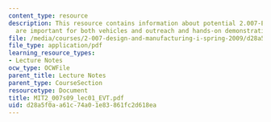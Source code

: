 ```yaml
---
content_type: resource
description: This resource contains information about potential 2.007-EVT projects
  are important for both vehicles and outreach and hands-on demonstration.
file: /media/courses/2-007-design-and-manufacturing-i-spring-2009/d28a5f0aa61c74a01e83861fc2d618ea_MIT2_007s09_lec01_EVT.pdf
file_type: application/pdf
learning_resource_types:
- Lecture Notes
ocw_type: OCWFile
parent_title: Lecture Notes
parent_type: CourseSection
resourcetype: Document
title: MIT2_007s09_lec01_EVT.pdf
uid: d28a5f0a-a61c-74a0-1e83-861fc2d618ea
---
```

